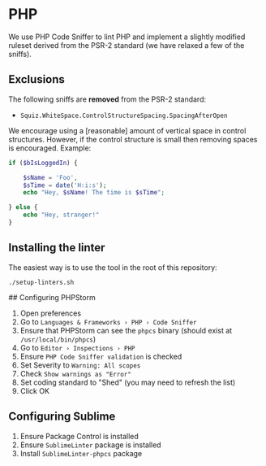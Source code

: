 # PHP

We use PHP Code Sniffer to lint PHP and implement a slightly modified ruleset derived from the PSR-2 standard (we have relaxed a few of the sniffs).


## Exclusions

The following sniffs are **removed** from the PSR-2 standard:

- `Squiz.WhiteSpace.ControlStructureSpacing.SpacingAfterOpen`

We encourage using a [reasonable] amount of vertical space in control structures. However, if the control structure is small then removing spaces is encouraged. Example:

```php
if ($bIsLoggedIn) {

    $sName = 'Foo',
    $sTime = date('H:i:s');
    echo "Hey, $sName! The time is $sTime";

} else {
    echo "Hey, stranger!"
}
```


## Installing the linter

The easiest way is to use the tool in the root of this repository:

```
./setup-linters.sh
```


## Configuring PHPStorm

1. Open preferences
2. Go to `Languages & Frameworks › PHP › Code Sniffer`
3. Ensure that PHPStorm can see the `phpcs` binary (should exist at `/usr/local/bin/phpcs`)
4. Go to `Editor › Inspections › PHP`
5. Ensure `PHP Code Sniffer validation` is checked
6. Set Severity to `Warning: All scopes`
7. Check `Show warnings as "Error"`
8. Set coding standard to "Shed" (you may need to refresh the list)
9. Click OK

## Configuring Sublime

1. Ensure Package Control is installed
2. Ensure `SublimeLinter` package is installed
3. Install `SublimeLinter-phpcs` package

